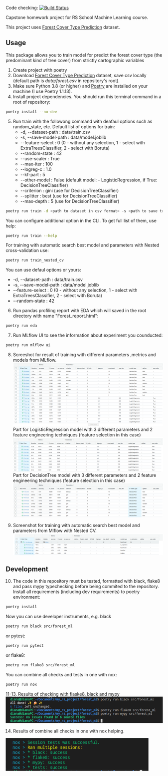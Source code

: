 Code checking:
[![Build Status](https://github.com/N3wBaz/forest_project/actions/workflows/checks.yml/badge.svg?branch=main)](https://github.com/N3wBaz/forest_project/actions/workflows/checks.yml)

Capstone homework project for RS School Machine Learning course.

This project uses [Forest Cover Type Prediction](https://www.kaggle.com/competitions/forest-cover-type-prediction) dataset.

## Usage
This package allows you to train model for predict the forest cover type (the predominant kind of tree cover) from strictly cartographic variables
1. Create project with poetry
2. Download [Forest Cover Type Prediction](https://www.kaggle.com/competitions/forest-cover-type-prediction/data) dataset, save csv locally (default path is *data/forest.csv* in repository's root).
3. Make sure Python 3.8 (or higher) and [Poetry](https://python-poetry.org/docs/) are installed on your machine (I use Poetry 1.1.13).
4. Install project dependencies. You should run this terminal command in a root of repository:
```sh 
poetry install --no-dev
```
5. Run train with the followong command with deafaul options such as random_state, etc.
Default list of options for train:
   * -d, --dataset-path     :   data/train.csv
   * -s, --save-model-path  :   data/model.joblib
   * --feature-select       :   0 (0 - without any selection,
                                   1 - select with ExtraTreesClassifier,
                                   2 - select with Boruta)
   * --random-state         :   42
   * --use-scaler           :   True
   * --max-iter             :   100
   * --logreg-c             :   1.0
   * --kf-part              :   5
   * --other-model          :   False (default model: - LogisticRegression, if True: DecisionTreeClassifier)
   * --criterion            :   gini  (use for DecisionTreeClassifier) 
   * --splitter             :   best  (use for DecisionTreeClassifier) 
   * --max-depth            :   5     (use for DecisionTreeClassifier) 

```sh 
poetry run train -d <path to dataset in csv format> -s <path to save trained model>
```
You can configure additional option in the CLI. To get full list of them, use help:
```sh 
poetry run train --help
```
For training with automatic search best model and parameters with Nested cross-validation use:
```sh 
poetry run train_nested_cv
```
You can use defaul options or yours:
   * -d, --dataset-path     :   data/train.csv
   * -s, --save-model-path  :   data/model.joblib
   * --feature-select       :   0 (0 - without any selection,
                                   1 - select with ExtraTreesClassifier,
                                   2 - select with Boruta)
   * --random-state         :   42

6. Run pandas profiling report with EDA which will saved in the root directory with name "Forest_report.html":
```sh 
poetry run eda
```
7. Run MLflow UI to see the information about experiment you counducted:
```sh 
poetry run mlflow ui
```
8. Screeshot for result of training with different parameters ,metrics and models from MLflow.
![Test Image 1](mlflow_screenshot_all.png)
    Part for LogisticRegression model with 3 different parameters and 2 feature engineering techniques (feature selection in this case)
![Test Image 1](mlflow_screenshot_1.png)
    Part for DecisionTree model with 3 different parameters and 2 feature engineering techniques (feature selection in this case)
![Test Image 1](mlflow_screenshot_2.png)

9. Screenshot for training with automatic search best model and parameters from Mlflow with Nested CV.
![Test Image 1](nested_cv.png)

## Development

10. The code in this repository must be tested, formatted with black, flake8 and pass mypy typechecking before being commited to the repository. 
Install all requirements (including dev requirements) to poetry environment:
```sh 
poetry install
```
Now you can use developer instruments, e.g. black
```sh 
poetry run black src/forest_ml
```
or pytest:
```sh 
poetry run pytest
```
or flake8:
```sh 
poetry run flake8 src/forest_ml
```
You can combine all checks and tests in one with nox:
```sh 
poetry run nox
```
11-13. Results of checking with flaske8, black and mypy
![Test Image 1](mypy_black.png)

14. Results of combine all checks in one with nox helping.

![Test Image 1](nox_tests.png)

